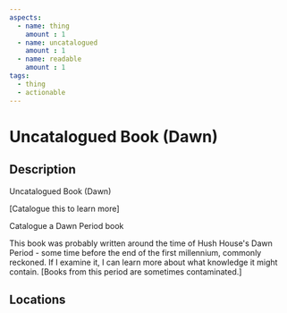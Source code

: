 ```yaml
---
aspects: 
  - name: thing
    amount : 1
  - name: uncatalogued
    amount : 1
  - name: readable
    amount : 1
tags:
  - thing
  - actionable
---
```


# Uncatalogued Book (Dawn)

## Description
Uncatalogued Book (Dawn)

[Catalogue this to learn more]

Catalogue a Dawn Period book

This book was probably written around the time of Hush House's Dawn Period - some time before the end of the first millennium, commonly reckoned. If I examine it, I can learn more about what knowledge it might contain. [Books from this period are sometimes contaminated.]
## Locations